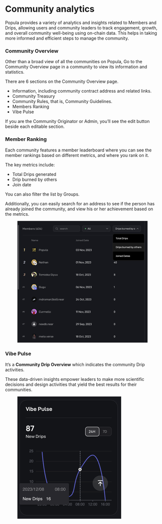 # Community analytics

Popula provides a variety of analytics and insights related to Members and Drips, allowing users and community leaders to track engagement, growth, and overall community well-being using on-chain data. This helps in taking more informed and efficient steps to manage the community.

### **Community Overview**

Other than a broad view of all the communities on Popula, Go to the Community Overview page in a community to view its information and statistics.

There are 6 sections on the Community Overview page.

* Information, including community contract address and related links.
* Community Treasury
* Community Rules, that is, Community Guidelines.
* Members Ranking
* Vibe Pulse

If you are the Community Originator or Admin, you’ll see the edit button beside each editable section.

### **Member Ranking**

Each community features a member leaderboard where you can see the member rankings based on different metrics, and where you rank on it.

The key metrics include:

* Total Drips generated
* Drip burned by others
* Join date

You can also filter the list by Groups.&#x20;

Additionally, you can easily search for an address to see if the person has already joined the community, and view his or her achievement based on the metrics.

<figure><img src="../.gitbook/assets/image (27).png" alt=""><figcaption></figcaption></figure>

### **Vibe Pulse**

It’s a **Community Drip Overview** which indicates the community Drip activities.

These data-driven insights empower leaders to make more scientific decisions and design activities that yield the best results for their communities.

<figure><img src="../.gitbook/assets/image (28).png" alt="" width="338"><figcaption></figcaption></figure>

###

